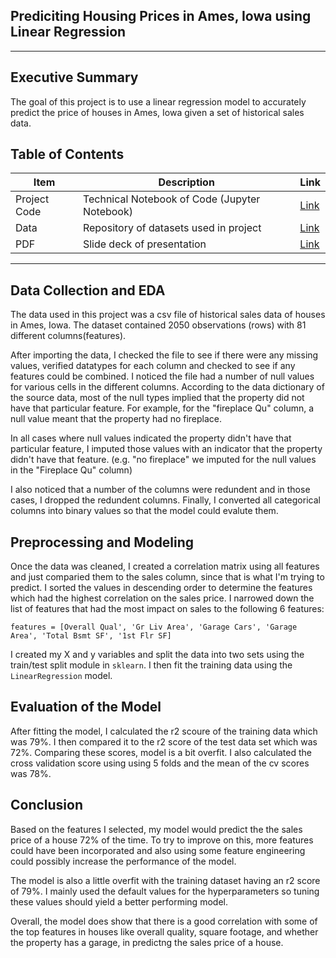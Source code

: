 ## Prediciting Housing Prices in Ames, Iowa using Linear Regression

---
## Executive Summary 
The goal of this project is to use a linear regression model to accurately predict the price of houses in Ames, Iowa given a set of historical sales data.  
## Table of Contents

| Item | Description | Link |
| --- | --- | --- |
| Project Code |  Technical Notebook of Code (Jupyter Notebook)| [Link](Ames-Housing-Project-code.ipynb)|
| Data | Repository of datasets used in project | [Link](datasets)|
|PDF| Slide deck of presentation| [Link](Ames_Iowa_linear_regression_presentation.pdf)|
---
## Data Collection and EDA
The data used in this project was a csv file of historical sales data of houses in Ames, Iowa.  The dataset contained 2050 observations (rows) with 81 different columns(features). 

After importing the data, I checked the file to see if there were any missing values, verified datatypes for each column and checked to see if any features could be combined.  I noticed the file had a number of null values for various cells in the different columns.  According to the data dictionary of the source data, most of the null types implied that the property did not have that particular feature.  For example, for the "fireplace Qu" column, a null value meant that the property had no fireplace.  

In all cases where null values indicated the property didn't have that particular feature, I imputed those values with an indicator that the property didn't have that feature. (e.g. "no fireplace" we imputed for the null values in the "Fireplace Qu" column)

I also noticed that a number of the columns were redundent and in those cases, I dropped the redundent columns.  Finally, I converted all categorical columns into binary values so that the model could evalute them. 

## Preprocessing and Modeling

Once the data was cleaned, I created a correlation matrix using all features and just comparied them to the sales column, since that is what I'm trying to predict. I sorted the values in descending order to determine the features which had the highest correlation on the sales price.  I narrowed down the list of features that had the most impact on sales to the following 6 features:

`features = [Overall Qual', 'Gr Liv Area', 'Garage Cars', 'Garage Area', 'Total Bsmt SF', '1st Flr SF]`

I created my X and y variables and split the data into two sets using the train/test split module in `sklearn`.  I then fit the training data using the `LinearRegression` model.

## Evaluation of the Model

After fitting the model, I calculated the r2 scoure of the training data which was 79%.  I then compared it to the r2 score of the test data set which was 72%.  Comparing these scores, model is a bit overfit.  I also calculated the cross validation score using using 5 folds and the mean of the cv scores was 78%.  

## Conclusion 

Based on the features I selected, my model would predict the the sales price of a house 72% of the time. To try to improve on this, more features could have been incorporated and also using some feature engineering could possibly increase the performance of the model.  

The model is also a little overfit with the training dataset having an r2 score of 79%. I mainly used the default values for the hyperparameters so tuning these values should yield a better performing model.  

Overall, the model does show that there is a good correlation with some of the top features in houses like overall quality, square footage, and whether the property has a garage, in predictng the sales price of a house.  
